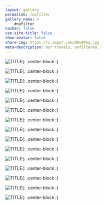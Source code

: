 ```yaml
---
layout: gallery
permalink: /nofilter
gallery_name: >
    #nofilter
navbar: false
use-site-title: false
show-avatar: false
share-img: https://i.imgur.com/OOw8P5q.jpg
meta-description: Our travels, unfiltered. 
---
```



![TITLE](https://imgur.com/ozi9Ja4.jpg){: .center-block :}

![TITLE](https://imgur.com/IDn6ccP.jpg){: .center-block :}

![TITLE](https://imgur.com/6oxMH0C.jpg){: .center-block :}

![TITLE](https://imgur.com/McQ7fng.jpg){: .center-block :}

![TITLE](https://imgur.com/gunwuIa.jpg){: .center-block :}

![TITLE](https://imgur.com/3qfPlye.jpg){: .center-block :}

![TITLE](https://imgur.com/MrX3QYB.jpg){: .center-block :}

![TITLE](https://imgur.com/y0Pv5mm.jpg){: .center-block :}

![TITLE](https://imgur.com/IibPpZG.jpg){: .center-block :}

![TITLE](https://imgur.com/OOw8P5q.jpg){: .center-block :}

![TITLE](https://imgur.com/G4B9mfi.jpg){: .center-block :}

![TITLE](https://imgur.com/Fz7eeEt.jpg){: .center-block :}

![TITLE](https://imgur.com/1jlBSRm.jpg){: .center-block :}

![TITLE](https://imgur.com/gEBrpEb.jpg){: .center-block :}

![TITLE](https://imgur.com/hGnIwX4.jpg){: .center-block :}

